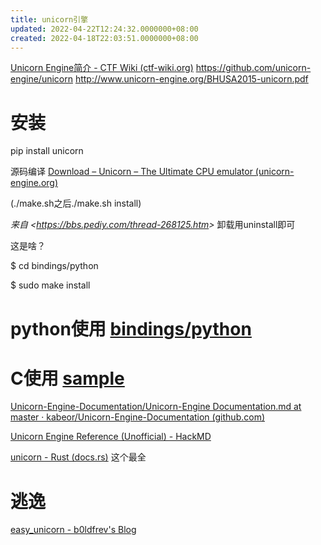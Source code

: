 ```yaml
---
title: unicorn引擎
updated: 2022-04-22T12:24:32.0000000+08:00
created: 2022-04-18T22:03:51.0000000+08:00
---
```


[Unicorn Engine简介 - CTF Wiki (ctf-wiki.org)](https://ctf-wiki.org/reverse/unicorn/introduction/)
<https://github.com/unicorn-engine/unicorn>
<http://www.unicorn-engine.org/BHUSA2015-unicorn.pdf>

# 安装
pip install unicorn

源码编译 [Download – Unicorn – The Ultimate CPU emulator (unicorn-engine.org)](https://www.unicorn-engine.org/download/)

(./make.sh之后./make.sh install)

*来自 \<<https://bbs.pediy.com/thread-268125.htm>\>*
卸载用uninstall即可

这是啥？

\$ cd bindings/python

\$ sudo make install
# python使用 [bindings/python](https://github.com/unicorn-engine/unicorn/tree/master/bindings/python)
# C使用 [sample](https://github.com/unicorn-engine/unicorn/tree/master/samples)
[Unicorn-Engine-Documentation/Unicorn-Engine Documentation.md at master · kabeor/Unicorn-Engine-Documentation (github.com)](https://github.com/kabeor/Unicorn-Engine-Documentation/blob/master/Unicorn-Engine%20Documentation.md)

[Unicorn Engine Reference (Unofficial) - HackMD](https://hackmd.io/@K-atc/rJTUtGwuW?type=view#Unicorn-Engine-Reference-Unofficial)

[unicorn - Rust (docs.rs)](https://docs.rs/unicorn/0.9.1/unicorn/) 这个最全
# 逃逸
[easy_unicorn - b0ldfrev's Blog](http://b0ldfrev.top/2020/03/10/easy_unicorn/)

